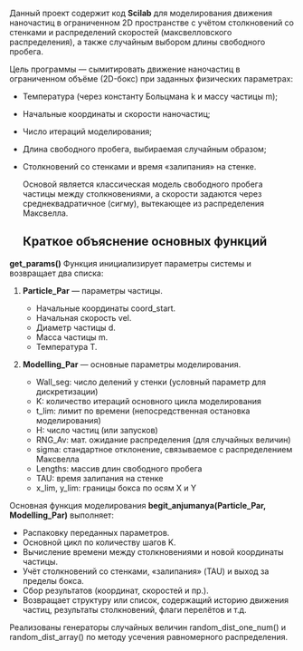 Данный проект содержит код **Scilab** для моделирования движения наночастиц в ограниченном 2D пространстве с учётом столкновений со стенками и распределений скоростей (максвелловского распределения), а также случайным выбором длины свободного пробега. 

Цель программы — сымитировать движение наночастиц в ограниченном объёме (2D-бокс) при заданных физических параметрах:
- Температура (через константу Больцмана k и массу частицы m);
- Начальные координаты и скорости наночастиц;
- Число итераций моделирования;
- Длина свободного пробега, выбираемая случайным образом;
- Столкновений со стенками и время «залипания» на стенке.

  Основой является классическая модель свободного пробега частицы между столкновениями, а скорости задаются через среднеквадратичное (сигму), вытекающее из распределения Максвелла.

  ## Краткое объяснение основных функций

**get_params()**
Функция инициализирует параметры системы и возвращает два списка:
1. **Particle_Par** — параметры частицы.
   - Начальные координаты coord_start.
   - Начальная скорость vel.
   - Диаметр частицы d.
   - Масса частицы m.
   - Температура T.

2. **Modelling_Par** — основные параметры моделирования. 
   - Wall_seg: число делений у стенки (условный параметр для дискретизации)  
   - K: количество итераций основного цикла моделирования  
   - t_lim: лимит по времени (непосредственная остановка моделирования)  
   - H: число частиц (или запусков)  
   - RNG_Av: мат. ожидание распределения (для случайных величин)
   - sigma: стандартное отклонение, связываемое с распределением Максвелла  
   - Lengths: массив длин свободного пробега  
   - TAU: время залипания на стенке  
   - x_lim, y_lim: границы бокса по осям X и Y

Основная функция моделирования **begit_anjumanya(Particle_Par, Modelling_Par)** выполняет:
- Распаковку переданных параметров.
- Основной цикл по количеству шагов K.  
- Вычисление времени между столкновениями и новой координаты частицы.  
- Учёт столкновений со стенками, «залипания» (TAU) и выход за пределы бокса.  
- Сбор результатов (координат, скоростей и пр.).  
- Возвращает структуру или список, содержащий историю движения частиц, результаты столкновений, флаги перелётов и т.д.

Реализованы генераторы случайных величин random_dist_one_num() и random_dist_array() по методу усечения равномерного распределения.
